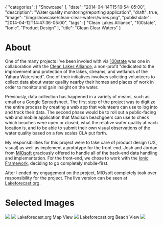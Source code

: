 {
   "categories": [
      "Showcase"
   ],
   "date": "2014-04-14T15:10:54-05:00",
   "description": "Water quality monitoring/reporting application",
   "draft": true,
   "image": "/img/showcase/clean-clear-waters/wires.png",
   "publishdate": "2014-04-12T14:47:36-05:00",
   "tags": [
      "Clean Lakes Alliance",
      "100state",
      "Ionic",
      "Product Design"
   ],
   "title": "Clean Clear Waters"
}

# About

One of the many projects I've been involed with via <a href="http://100state.com">100state</a> was one in collaboration with the <a href="https://cleanlakesalliance.com/">Clean Lakes Alliance</a>, a non-profit "dedicated to the improvement and protection of the lakes, streams, and wetlands of the Yahara Watershed". One of their initiatives involves soliciting volunteers to collect data about water quality nearby their homes and places of work in order to monitor and gain insight on the water.

Previously, data collection has happened in a variety of means, such as email or a Google Spreadsheet. The first step of the project was to digitize the entire process by creating a web app that volunteers can use to log into and track their data. The second phase would be to roll out a public-facing web and mobile application that Madison beachgoers can use to check which beaches were open or closed, what the relative water quality at each location is, and to be able to submit their own visual observations of the water quality based on a few scales CLA put forth.


My responsibilities for this project were to take care of product design (UX, visual) as well as implement a prototype for the front-end. Josh and Jordan from <a href="https://miosoft.com">MIOsoft</a> graciously offered to handle all of the back-end data handling and implementation. For the front-end, we chose to work with the <a href="http://ionicframework.com">Ionic Framework</a>, deciding to go completely mobile-first.

After I ended my engagement on the project, MIOsoft completely took over responsibility for the project. The live version can be seen at <a href="http://lakeforecast.org/">Lakeforecast.org</a>.


# Selected Images

<img src="/img/showcase/clean-clear-waters/wires.png" />
<img src="/img/showcase/clean-clear-waters/mockup.png" />
Lakeforecast.org Map View
<img src="/img/showcase/clean-clear-waters/map.png" />
Lakeforecast.org Beach View
<img src="/img/showcase/clean-clear-waters/beach.png" />
